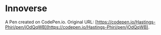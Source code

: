 # Innoverse

A Pen created on CodePen.io. Original URL: [https://codepen.io/Hastings-Phiri/pen/jOdQqWB](https://codepen.io/Hastings-Phiri/pen/jOdQqWB).

